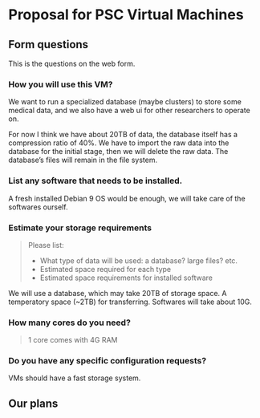 # Proposal for PSC Virtual Machines

## Form questions

This is the questions on the web form.

### How you will use this VM?

We want to run a specialized database (maybe clusters) to store some medical data, and we also have a web ui for other researchers to operate on.

For now I think we have about 20TB of data, the database itself has a compression ratio of 40%. We have to import the raw data into the database for the initial stage, then we will delete the raw data. The database’s files will remain in the file system.

### List any software that needs to be installed.

A fresh installed Debian 9 OS would be enough, we will take care of the softwares ourself.

### Estimate your storage requirements

> Please list:
> - What type of data will be used: a database? large files? etc.
> - Estimated space required for each type
> - Estimated space requirements for installed software

We will use a database, which may take 20TB of storage space. A temperatory space (~2TB) for transferring. Softwares will take about 10G.

### How many cores do you need?

> 1 core comes with 4G RAM

### Do you have any specific configuration requests?

VMs should have a fast storage system.

## Our plans
